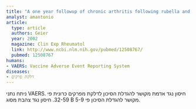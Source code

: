 ```yaml
---
title: "A one year followup of chronic arthritis following rubella and hepatitis B vaccination based upon analysis of the Vaccine Adverse Events Reporting System (VAERS) database"
analyst: amantonio
article:
  type: article
  authors: Geier
  year: 2002
  magazine: Clin Exp Rheumatol
  link: http://www.ncbi.nlm.nih.gov/pubmed/12508767/
  pubmed: 12508767
humans:
- VAERS: Vaccine Adverse Event Reporting System
diseases:
- דלקת פרקים
---
```


ניתח נתני VAERS. חיסון נגד אדמת מקושר להגדלת הסיכון לדלקת מפרקים כרונית פי 32-59. חיסון נגד צהבת מסוג B מקושר להגדלת הסיכון פי 5-9.
